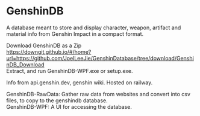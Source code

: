 # GenshinDB
A database meant to store and display character, weapon, artifact and material info from Genshin Impact in a compact format.

Download GenshinDB as a Zip   
https://downgit.github.io/#/home?url=https://github.com/JoelLeeJie/GenshinDatabase/tree/download/GenshinDB_Download  
Extract, and run GenshinDB-WPF.exe or setup.exe.

Info from api.genshin.dev, genshin wiki. Hosted on railway.

GenshinDB-RawData: Gather raw data from websites and convert into csv files, to copy to the genshindb database.  
GenshinDB-WPF: A UI for accessing the database.


